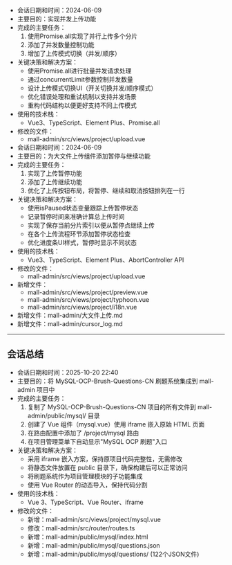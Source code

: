 - 会话日期和时间：2024-06-09
- 主要目的：实现并发上传功能
- 完成的主要任务：
  1. 使用Promise.all实现了并行上传多个分片
  2. 添加了并发数量控制功能
  3. 增加了上传模式切换（并发/顺序）
- 关键决策和解决方案：
  - 使用Promise.all进行批量并发请求处理
  - 通过concurrentLimit参数控制并发数量
  - 设计上传模式切换UI（开关切换并发/顺序模式）
  - 优化错误处理和重试机制以支持并发场景
  - 重构代码结构以便更好支持不同上传模式
- 使用的技术栈：
  - Vue3、TypeScript、Element Plus、Promise.all
- 修改的文件：
  - mall-admin/src/views/project/upload.vue
- 会话日期和时间：2024-06-09
- 主要目的：为大文件上传组件添加暂停与继续功能
- 完成的主要任务：
  1. 实现了上传暂停功能
  2. 添加了上传继续功能
  3. 优化了上传按钮布局，将暂停、继续和取消按钮排列在一行
- 关键决策和解决方案：
  - 使用isPaused状态变量跟踪上传暂停状态
  - 记录暂停时间来准确计算总上传时间
  - 实现了保存当前分片索引以便从暂停点继续上传
  - 在各个上传流程环节添加暂停状态检查
  - 优化进度条UI样式，暂停时显示不同状态
- 使用的技术栈：
  - Vue3、TypeScript、Element Plus、AbortController API
- 修改的文件：
  - mall-admin/src/views/project/upload.vue
- 新增文件：
  - mall-admin/src/views/project/preview.vue
  - mall-admin/src/views/project/typhoon.vue
  - mall-admin/src/views/project/i18n.vue
- 新增文件：mall-admin/大文件上传.md
- 新增文件：mall-admin/cursor_log.md

---

## 会话总结

- 会话日期和时间：2025-10-20 22:40
- 主要目的：将 MySQL-OCP-Brush-Questions-CN 刷题系统集成到 mall-admin 项目中
- 完成的主要任务：
  1. 复制了 MySQL-OCP-Brush-Questions-CN 项目的所有文件到 mall-admin/public/mysql/ 目录
  2. 创建了 Vue 组件（mysql.vue）使用 iframe 嵌入原始 HTML 页面
  3. 在路由配置中添加了 /project/mysql 路由
  4. 在项目管理菜单下自动显示"MySQL OCP 刷题"入口
- 关键决策和解决方案：
  - 采用 iframe 嵌入方案，保持原项目代码完整性，无需修改
  - 将静态文件放置在 public 目录下，确保构建后可以正常访问
  - 将刷题系统作为项目管理模块的子功能集成
  - 使用 Vue Router 的动态导入，保持代码分割
- 使用的技术栈：
  - Vue 3、TypeScript、Vue Router、iframe
- 修改的文件：
  - 新增：mall-admin/src/views/project/mysql.vue
  - 修改：mall-admin/src/router/routes.ts
  - 新增：mall-admin/public/mysql/index.html
  - 新增：mall-admin/public/mysql/questions.json
  - 新增：mall-admin/public/mysql/questions/ (122个JSON文件)
